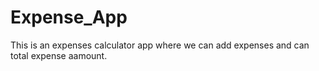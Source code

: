 # Expense_App

This is an expenses calculator app where we can add expenses and can total expense aamount.
